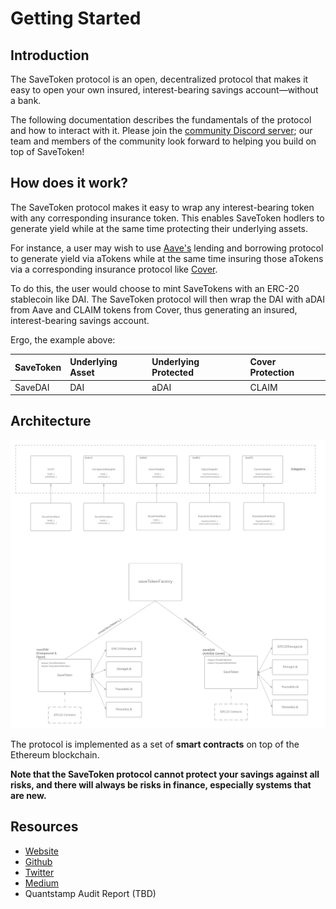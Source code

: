 # Getting Started

## Introduction

The SaveToken protocol is an open, decentralized protocol that makes it easy to open your own insured, interest-bearing savings account—without a bank.

The following documentation describes the fundamentals of the protocol and how to interact with it. Please join the [community Discord server](https://discord.gg/kBempxZr); our team and members of the community look forward to helping you build on top of SaveToken!

## How does it work?

The SaveToken protocol makes it easy to wrap any interest-bearing token with any corresponding insurance token. This enables SaveToken hodlers to generate yield while at the same time protecting their underlying assets.

For instance, a user may wish to use [Aave's](https://aave.com/) lending and borrowing protocol to generate yield via aTokens while at the same time insuring those aTokens via a corresponding insurance protocol like [Cover](https://www.coverprotocol.com/). 

To do this, the user would choose to mint SaveTokens with an ERC-20 stablecoin like DAI. The SaveToken protocol will then wrap the DAI with aDAI from Aave and CLAIM tokens from Cover, thus generating an insured, interest-bearing savings account.

Ergo, the example above:

| SaveToken | Underlying Asset | Underlying Protected | Cover Protection |
| :--- | :--- | :--- | :--- |
| SaveDAI | DAI | aDAI | CLAIM |

## Architecture

![](.gitbook/assets/architecture.png)



The protocol is implemented as a set of **smart contracts** on top of the Ethereum blockchain.

**Note that the SaveToken protocol cannot protect your savings against all risks, and there will always be risks in finance, especially systems that are new.**

## Resources

* [Website](https://savedai.xyz/)
* [Github](https://github.com/save-dai)
* [Twitter](https://twitter.com/save_dai)
* [Medium](https://medium.com/savedai)
* Quantstamp Audit Report \(TBD\)

